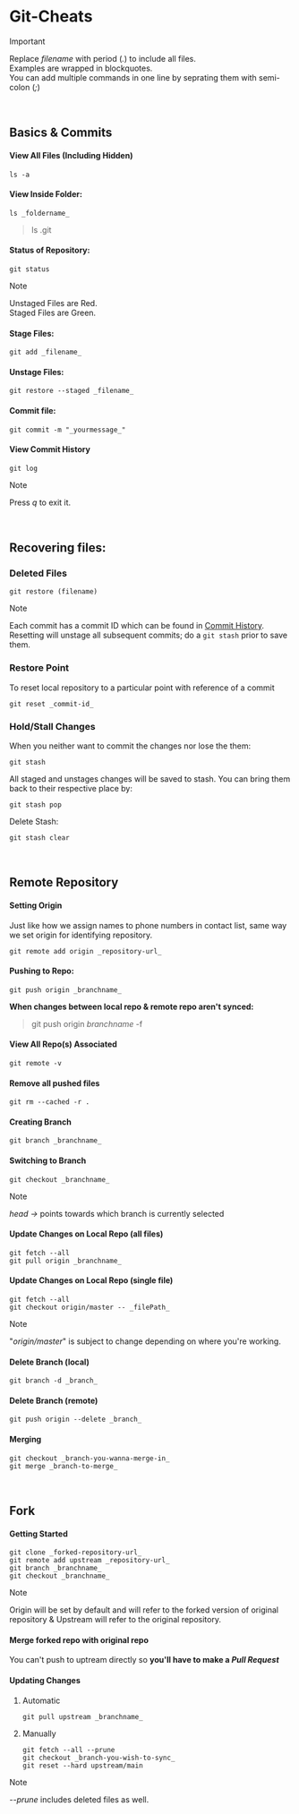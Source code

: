 # Git-Cheats
> [!IMPORTANT]
> Replace _filename_ with period (_._) to include all files.<br>
> Examples are wrapped in blockquotes.<br>
> You can add multiple commands in one line by seprating them with semi-colon (_;_)

<br>

## Basics & Commits
#### View All Files (Including Hidden)
```
ls -a
```
#### View Inside Folder:
```
ls _foldername_
```
> ls .git
#### Status of Repository:
```
git status
```
> [!NOTE]
> Unstaged Files are Red.<br>
> Staged Files are Green.
#### Stage Files:
```
git add _filename_
```
#### Unstage Files:
```
git restore --staged _filename_
```
#### Commit file:
```
git commit -m "_yourmessage_"
```
#### View Commit History
```
git log
```
> [!NOTE]
> Press _q_ to exit it.

<br>

## Recovering files:
### Deleted Files
```
git restore (filename)
```
> [!NOTE]
> Each commit has a commit ID which can be found in [Commit History](#view-commit-history).<br>
> Resetting will unstage all subsequent commits; do a `git stash` prior to save them.
### Restore Point
To reset local repository to a particular point with reference of a commit
```
git reset _commit-id_
```
### Hold/Stall Changes
When you neither want to commit the changes nor lose the them:
```
git stash
```
All staged and unstages changes will be saved to stash. You can bring them back to their respective place by:
```
git stash pop
```
Delete Stash:
```
git stash clear
```

<br>

## Remote Repository
#### Setting Origin
Just like how we assign names to phone numbers in contact list, same way we set origin for identifying repository.
```
git remote add origin _repository-url_
```
#### Pushing to Repo:
```
git push origin _branchname_
```
**When changes between local repo & remote repo aren't synced:**
> git push origin _branchname_ -f
#### View All Repo(s) Associated
```
git remote -v
```
#### Remove all pushed files
```
git rm --cached -r .
```
#### Creating Branch
```
git branch _branchname_
```
#### Switching to Branch
```
git checkout _branchname_
```
> [!NOTE]
> _head ->_ points towards which branch is currently selected
#### Update Changes on Local Repo (all files)
```
git fetch --all
git pull origin _branchname_
```
#### Update Changes on Local Repo (single file)
```
git fetch --all
git checkout origin/master -- _filePath_
```
> [!NOTE]
> "_origin/master_" is subject to change depending on where you're working.
#### Delete Branch (local)
```
git branch -d _branch_
```
#### Delete Branch (remote)
```
git push origin --delete _branch_
```
#### Merging
```
git checkout _branch-you-wanna-merge-in_
git merge _branch-to-merge_
```

<br>

## Fork
#### Getting Started
```
git clone _forked-repository-url_
git remote add upstream _repository-url_
git branch _branchname_
git checkout _branchname_
```
> [!NOTE]
> Origin will be set by default and will refer to the forked version of original repository & Upstream will refer to the original repository.

#### Merge forked repo with original repo
You can't push to uptream directly so **you'll have to make a _Pull Request_**

#### Updating Changes
1. Automatic
   ```
   git pull upstream _branchname_
   ```
2. Manually
   ```
   git fetch --all --prune
   git checkout _branch-you-wish-to-sync_
   git reset --hard upstream/main
   ```
> [!NOTE]
> _--prune_ includes deleted files as well.
